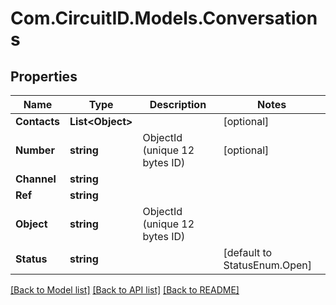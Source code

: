 
# Com.CircuitID.Models.Conversations

## Properties

Name | Type | Description | Notes
------------ | ------------- | ------------- | -------------
**Contacts** | **List&lt;Object&gt;** |  | [optional] 
**Number** | **string** | ObjectId (unique 12 bytes ID) | [optional] 
**Channel** | **string** |  | 
**Ref** | **string** |  | 
**Object** | **string** | ObjectId (unique 12 bytes ID) | 
**Status** | **string** |  | [default to StatusEnum.Open]

[[Back to Model list]](../README.md#documentation-for-models)
[[Back to API list]](../README.md#documentation-for-api-endpoints)
[[Back to README]](../README.md)

